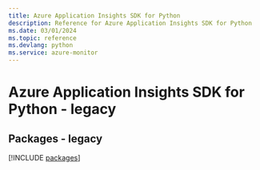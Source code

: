```yaml
---
title: Azure Application Insights SDK for Python
description: Reference for Azure Application Insights SDK for Python
ms.date: 03/01/2024
ms.topic: reference
ms.devlang: python
ms.service: azure-monitor
---
```

# Azure Application Insights SDK for Python - legacy
## Packages - legacy
[!INCLUDE [packages](application-insights-index.md)]